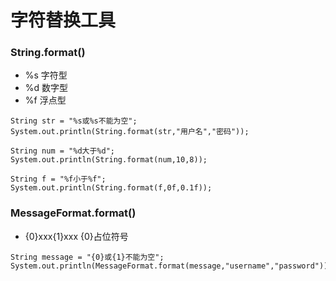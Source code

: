 # 字符替换工具
### String.format()
  * %s 字符型
  * %d 数字型
  * %f 浮点型
  
```
String str = "%s或%s不能为空";
System.out.println(String.format(str,"用户名","密码"));

String num = "%d大于%d";
System.out.println(String.format(num,10,8));

String f = "%f小于%f";
System.out.println(String.format(f,0f,0.1f));
```

### MessageFormat.format()
  * {0}xxx{1}xxx  {0}占位符号

```
String message = "{0}或{1}不能为空";
System.out.println(MessageFormat.format(message,"username","password"));
```
